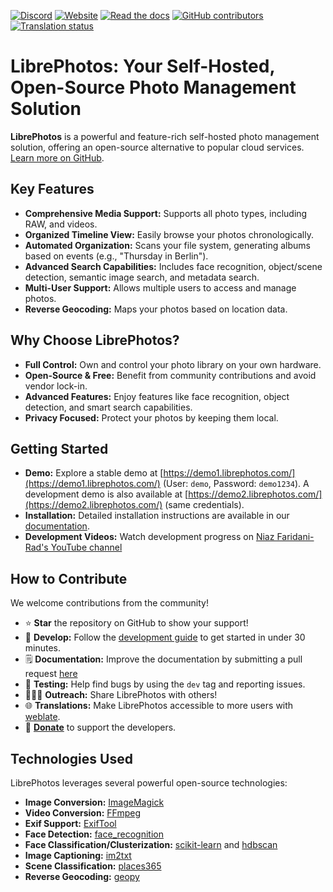 [![Discord](https://img.shields.io/discord/784619049208250388?style=plastic)][discord] [![Website](https://img.shields.io/website?down_color=lightgrey&down_message=offline&style=plastic&up_color=blue&up_message=online&url=https%3A%2F%2Flibrephotos.com)](https://librephotos.com/)
[![Read the docs](https://img.shields.io/static/v1?label=Read&message=the%20docs&color=blue&style=plastic)](https://docs.librephotos.com/) [![GitHub contributors](https://img.shields.io/github/contributors/librephotos/librephotos?style=plastic)](https://github.com/LibrePhotos/librephotos/graphs/contributors)
<a href="https://hosted.weblate.org/engage/librephotos/">
<img src="https://hosted.weblate.org/widgets/librephotos/-/librephotos-frontend/svg-badge.svg" alt="Translation status" />
</a>

# LibrePhotos: Your Self-Hosted, Open-Source Photo Management Solution

**LibrePhotos** is a powerful and feature-rich self-hosted photo management solution, offering an open-source alternative to popular cloud services.  [Learn more on GitHub](https://github.com/LibrePhotos/librephotos).

## Key Features

*   **Comprehensive Media Support:**  Supports all photo types, including RAW, and videos.
*   **Organized Timeline View:**  Easily browse your photos chronologically.
*   **Automated Organization:** Scans your file system, generating albums based on events (e.g., "Thursday in Berlin").
*   **Advanced Search Capabilities:** Includes face recognition, object/scene detection, semantic image search, and metadata search.
*   **Multi-User Support:**  Allows multiple users to access and manage photos.
*   **Reverse Geocoding:**  Maps your photos based on location data.

## Why Choose LibrePhotos?

*   **Full Control:** Own and control your photo library on your own hardware.
*   **Open-Source & Free:** Benefit from community contributions and avoid vendor lock-in.
*   **Advanced Features:** Enjoy features like face recognition, object detection, and smart search capabilities.
*   **Privacy Focused:** Protect your photos by keeping them local.

## Getting Started

*   **Demo:** Explore a stable demo at [https://demo1.librephotos.com/](https://demo1.librephotos.com/) (User: `demo`, Password: `demo1234`). A development demo is also available at [https://demo2.librephotos.com/](https://demo2.librephotos.com/) (same credentials).
*   **Installation:** Detailed installation instructions are available in our [documentation](https://docs.librephotos.com/docs/installation/standard-install).
*   **Development Videos:** Watch development progress on [Niaz Faridani-Rad's YouTube channel](https://www.youtube.com/channel/UCZJ2pk2BPKxwbuCV9LWDR0w)

## How to Contribute

We welcome contributions from the community!

*   ⭐ **Star** the repository on GitHub to show your support!
*   🚀 **Develop:** Follow the [development guide](https://docs.librephotos.com/docs/development/dev-install) to get started in under 30 minutes.
*   🗒️ **Documentation:** Improve the documentation by submitting a pull request [here](https://github.com/LibrePhotos/librephotos.docs)
*   🧪 **Testing:** Help find bugs by using the `dev` tag and reporting issues.
*   🧑‍🤝‍🧑 **Outreach:**  Share LibrePhotos with others!
*   🌐 **Translations:**  Make LibrePhotos accessible to more users with [weblate](https://hosted.weblate.org/engage/librephotos/).
*   💸 [**Donate**](https://github.com/sponsors/derneuere) to support the developers.

## Technologies Used

LibrePhotos leverages several powerful open-source technologies:

*   **Image Conversion:** [ImageMagick](https://github.com/ImageMagick/ImageMagick)
*   **Video Conversion:** [FFmpeg](https://github.com/FFmpeg/FFmpeg)
*   **Exif Support:** [ExifTool](https://github.com/exiftool/exiftool)
*   **Face Detection:** [face\_recognition](https://github.com/ageitgey/face_recognition)
*   **Face Classification/Clusterization:** [scikit-learn](https://scikit-learn.org/) and [hdbscan](https://github.com/scikit-learn-contrib/hdbscan)
*   **Image Captioning:** [im2txt](https://github.com/HughKu/Im2txt)
*   **Scene Classification:** [places365](http://places.csail.mit.edu/)
*   **Reverse Geocoding:** [geopy](https://github.com/geopy/geopy)

[discord]: https://discord.gg/xwRvtSDGWb